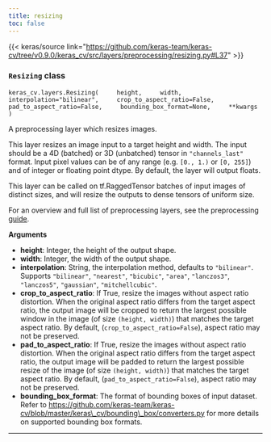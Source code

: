 ```yaml
---
title: resizing
toc: false
---
```


{{< keras/source link="https://github.com/keras-team/keras-cv/tree/v0.9.0/keras_cv/src/layers/preprocessing/resizing.py#L37" >}}

### `Resizing` class

`keras_cv.layers.Resizing(     height,     width,     interpolation="bilinear",     crop_to_aspect_ratio=False,     pad_to_aspect_ratio=False,     bounding_box_format=None,     **kwargs )`

A preprocessing layer which resizes images.

This layer resizes an image input to a target height and width. The input should be a 4D (batched) or 3D (unbatched) tensor in `"channels_last"` format. Input pixel values can be of any range (e.g. `[0., 1.)` or `[0, 255]`) and of integer or floating point dtype. By default, the layer will output floats.

This layer can be called on tf.RaggedTensor batches of input images of distinct sizes, and will resize the outputs to dense tensors of uniform size.

For an overview and full list of preprocessing layers, see the preprocessing [guide](https://keras.io/guides/preprocessing_layers).

**Arguments**

- **height**: Integer, the height of the output shape.
- **width**: Integer, the width of the output shape.
- **interpolation**: String, the interpolation method, defaults to `"bilinear"`. Supports `"bilinear"`, `"nearest"`, `"bicubic"`, `"area"`, `"lanczos3"`, `"lanczos5"`, `"gaussian"`, `"mitchellcubic"`.
- **crop_to_aspect_ratio**: If True, resize the images without aspect ratio distortion. When the original aspect ratio differs from the target aspect ratio, the output image will be cropped to return the largest possible window in the image (of size `(height, width)`) that matches the target aspect ratio. By default, (`crop_to_aspect_ratio=False`), aspect ratio may not be preserved.
- **pad_to_aspect_ratio**: If True, resize the images without aspect ratio distortion. When the original aspect ratio differs from the target aspect ratio, the output image will be padded to return the largest possible resize of the image (of size `(height, width)`) that matches the target aspect ratio. By default, (`pad_to_aspect_ratio=False`), aspect ratio may not be preserved.
- **bounding_box_format**: The format of bounding boxes of input dataset. Refer to https://github.com/keras-team/keras-cv/blob/master/keras\_cv/bounding\_box/converters.py for more details on supported bounding box formats.

---
